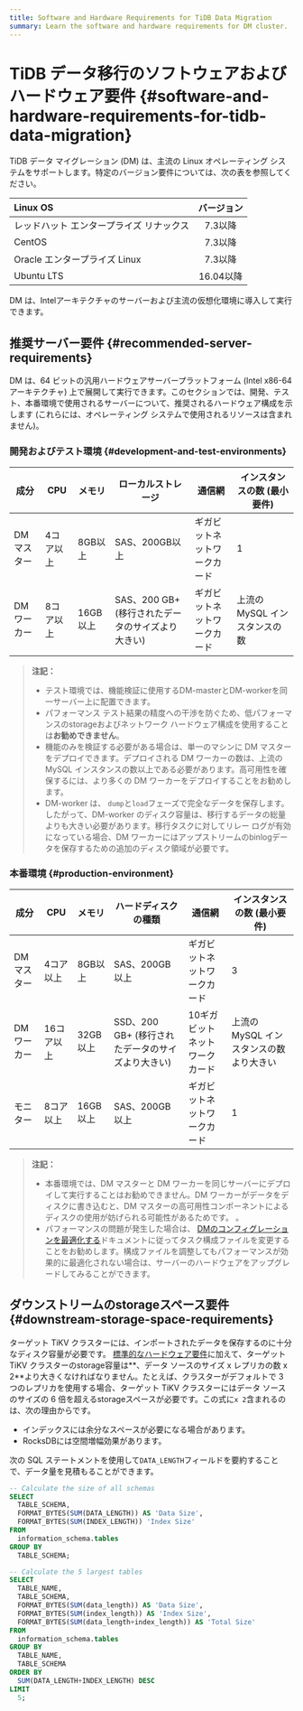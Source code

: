 ```yaml
---
title: Software and Hardware Requirements for TiDB Data Migration
summary: Learn the software and hardware requirements for DM cluster.
---
```


# TiDB データ移行のソフトウェアおよびハードウェア要件 {#software-and-hardware-requirements-for-tidb-data-migration}

TiDB データ マイグレーション (DM) は、主流の Linux オペレーティング システムをサポートします。特定のバージョン要件については、次の表を参照してください。

| Linux OS              |  バージョン  |
| :-------------------- | :-----: |
| レッドハット エンタープライズ リナックス |  7.3以降  |
| CentOS                |  7.3以降  |
| Oracle エンタープライズ Linux |  7.3以降  |
| Ubuntu LTS            | 16.04以降 |

DM は、Intelアーキテクチャのサーバーおよび主流の仮想化環境に導入して実行できます。

## 推奨サーバー要件 {#recommended-server-requirements}

DM は、64 ビットの汎用ハードウェアサーバープラットフォーム (Intel x86-64アーキテクチャ) 上で展開して実行できます。このセクションでは、開発、テスト、本番環境で使用されるサーバーについて、推奨されるハードウェア構成を示します (これらには、オペレーティング システムで使用されるリソースは含まれません)。

### 開発およびテスト環境 {#development-and-test-environments}

| 成分     | CPU   | メモリ    | ローカルストレージ                       | 通信網            | インスタンスの数 (最小要件)    |
| ------ | ----- | ------ | ------------------------------- | -------------- | ------------------ |
| DMマスター | 4コア以上 | 8GB以上  | SAS、200GB以上                     | ギガビットネットワークカード | 1                  |
| DMワーカー | 8コア以上 | 16GB以上 | SAS、200 GB+ (移行されたデータのサイズより大きい) | ギガビットネットワークカード | 上流の MySQL インスタンスの数 |

> **注記：**
>
> -   テスト環境では、機能検証に使用するDM-masterとDM-workerを同一サーバー上に配置できます。
> -   パフォーマンス テスト結果の精度への干渉を防ぐため、低パフォーマンスのstorageおよびネットワーク ハードウェア構成を使用することは**お勧めできません**。
> -   機能のみを検証する必要がある場合は、単一のマシンに DM マスターをデプロイできます。デプロイされる DM ワーカーの数は、上流の MySQL インスタンスの数以上である必要があります。高可用性を確保するには、より多くの DM ワーカーをデプロイすることをお勧めします。
> -   DM-worker は、 `dump`と`load`フェーズで完全なデータを保存します。したがって、DM-worker のディスク容量は、移行するデータの総量よりも大きい必要があります。移行タスクに対してリレー ログが有効になっている場合、DM ワーカーにはアップストリームのbinlogデータを保存するための追加のディスク領域が必要です。

### 本番環境 {#production-environment}

| 成分     | CPU    | メモリ    | ハードディスクの種類                      | 通信網              | インスタンスの数 (最小要件)         |
| ------ | ------ | ------ | ------------------------------- | ---------------- | ----------------------- |
| DMマスター | 4コア以上  | 8GB以上  | SAS、200GB以上                     | ギガビットネットワークカード   | 3                       |
| DMワーカー | 16コア以上 | 32GB以上 | SSD、200 GB+ (移行されたデータのサイズより大きい) | 10ギガビットネットワークカード | 上流の MySQL インスタンスの数より大きい |
| モニター   | 8コア以上  | 16GB以上 | SAS、200GB以上                     | ギガビットネットワークカード   | 1                       |

> **注記：**
>
> -   本番環境では、DM マスターと DM ワーカーを同じサーバーにデプロイして実行することはお勧めできません。DM ワーカーがデータをディスクに書き込むと、DM マスターの高可用性コンポーネントによるディスクの使用が妨げられる可能性があるためです。 。
> -   パフォーマンスの問題が発生した場合は、 [DMのコンフィグレーションを最適化する](/dm/dm-tune-configuration.md)ドキュメントに従ってタスク構成ファイルを変更することをお勧めします。構成ファイルを調整してもパフォーマンスが効果的に最適化されない場合は、サーバーのハードウェアをアップグレードしてみることができます。

## ダウンストリームのstorageスペース要件 {#downstream-storage-space-requirements}

ターゲット TiKV クラスターには、インポートされたデータを保存するのに十分なディスク容量が必要です。 [標準的なハードウェア要件](/hardware-and-software-requirements.md)に加えて、ターゲット TiKV クラスターのstorage容量は**、データ ソースのサイズ x レプリカの数 x 2**より大きくなければなりません。たとえば、クラスターがデフォルトで 3 つのレプリカを使用する場合、ターゲット TiKV クラスターにはデータ ソースのサイズの 6 倍を超えるstorageスペースが必要です。この式に`x 2`含まれるのは、次の理由からです。

-   インデックスには余分なスペースが必要になる場合があります。
-   RocksDBには空間増幅効果があります。

次の SQL ステートメントを使用して`DATA_LENGTH`フィールドを要約することで、データ量を見積もることができます。

```sql
-- Calculate the size of all schemas
SELECT
  TABLE_SCHEMA,
  FORMAT_BYTES(SUM(DATA_LENGTH)) AS 'Data Size',
  FORMAT_BYTES(SUM(INDEX_LENGTH)) 'Index Size'
FROM
  information_schema.tables
GROUP BY
  TABLE_SCHEMA;

-- Calculate the 5 largest tables
SELECT 
  TABLE_NAME,
  TABLE_SCHEMA,
  FORMAT_BYTES(SUM(data_length)) AS 'Data Size',
  FORMAT_BYTES(SUM(index_length)) AS 'Index Size',
  FORMAT_BYTES(SUM(data_length+index_length)) AS 'Total Size'
FROM
  information_schema.tables
GROUP BY
  TABLE_NAME,
  TABLE_SCHEMA
ORDER BY
  SUM(DATA_LENGTH+INDEX_LENGTH) DESC
LIMIT
  5;
```
